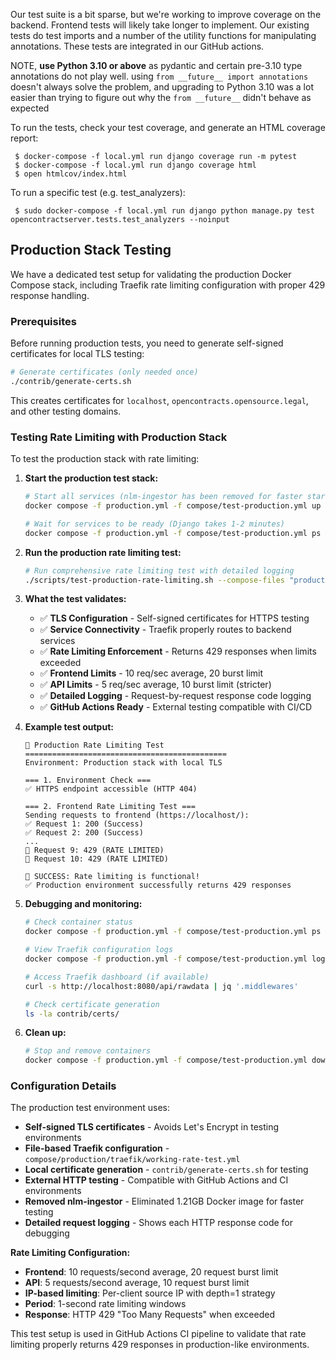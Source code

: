 Our test suite is a bit sparse, but we're working to improve coverage on the backend. Frontend tests will likely take
longer to implement. Our existing tests do test imports and a number of the utility functions for manipulating
annotations. These tests are integrated in our GitHub actions.

NOTE, **use Python 3.10 or above** as pydantic and certain pre-3.10 type annotations do not play well.
using `from __future__ import annotations` doesn't always solve the problem, and upgrading to Python 3.10
was a lot easier than trying to figure out why the `from __future__` didn't behave as expected

To run the tests, check your test coverage, and generate an HTML coverage report:

```commandline
 $ docker-compose -f local.yml run django coverage run -m pytest
 $ docker-compose -f local.yml run django coverage html
 $ open htmlcov/index.html
```

To run a specific test (e.g. test_analyzers):

```commandline
 $ sudo docker-compose -f local.yml run django python manage.py test opencontractserver.tests.test_analyzers --noinput
```

## Production Stack Testing

We have a dedicated test setup for validating the production Docker Compose stack, including Traefik rate limiting configuration with proper 429 response handling.

### Prerequisites

Before running production tests, you need to generate self-signed certificates for local TLS testing:

```bash
# Generate certificates (only needed once)
./contrib/generate-certs.sh
```

This creates certificates for `localhost`, `opencontracts.opensource.legal`, and other testing domains.

### Testing Rate Limiting with Production Stack

To test the production stack with rate limiting:

1. **Start the production test stack:**
   ```bash
   # Start all services (nlm-ingestor has been removed for faster startup)
   docker compose -f production.yml -f compose/test-production.yml up -d
   
   # Wait for services to be ready (Django takes 1-2 minutes)
   docker compose -f production.yml -f compose/test-production.yml ps
   ```

2. **Run the production rate limiting test:**
   ```bash
   # Run comprehensive rate limiting test with detailed logging
   ./scripts/test-production-rate-limiting.sh --compose-files "production.yml compose/test-production.yml"
   ```

3. **What the test validates:**
   - ✅ **TLS Configuration** - Self-signed certificates for HTTPS testing
   - ✅ **Service Connectivity** - Traefik properly routes to backend services
   - ✅ **Rate Limiting Enforcement** - Returns 429 responses when limits exceeded
   - ✅ **Frontend Limits** - 10 req/sec average, 20 burst limit
   - ✅ **API Limits** - 5 req/sec average, 10 burst limit (stricter)
   - ✅ **Detailed Logging** - Request-by-request response code logging
   - ✅ **GitHub Actions Ready** - External testing compatible with CI/CD

4. **Example test output:**
   ```
   🧪 Production Rate Limiting Test
   =============================================
   Environment: Production stack with local TLS
   
   === 1. Environment Check ===
   ✅ HTTPS endpoint accessible (HTTP 404)
   
   === 2. Frontend Rate Limiting Test ===
   Sending requests to frontend (https://localhost/):
   ✅ Request 1: 200 (Success)
   ✅ Request 2: 200 (Success)
   ...
   🚫 Request 9: 429 (RATE LIMITED)
   🚫 Request 10: 429 (RATE LIMITED)
   
   🎉 SUCCESS: Rate limiting is functional!
   ✅ Production environment successfully returns 429 responses
   ```

5. **Debugging and monitoring:**
   ```bash
   # Check container status
   docker compose -f production.yml -f compose/test-production.yml ps
   
   # View Traefik configuration logs
   docker compose -f production.yml -f compose/test-production.yml logs traefik | grep -i rate
   
   # Access Traefik dashboard (if available)
   curl -s http://localhost:8080/api/rawdata | jq '.middlewares'
   
   # Check certificate generation
   ls -la contrib/certs/
   ```

6. **Clean up:**
   ```bash
   # Stop and remove containers
   docker compose -f production.yml -f compose/test-production.yml down -v
   ```

### Configuration Details

The production test environment uses:

- **Self-signed TLS certificates** - Avoids Let's Encrypt in testing environments
- **File-based Traefik configuration** - `compose/production/traefik/working-rate-test.yml`
- **Local certificate generation** - `contrib/generate-certs.sh` for testing
- **External HTTP testing** - Compatible with GitHub Actions and CI environments
- **Removed nlm-ingestor** - Eliminated 1.21GB Docker image for faster testing
- **Detailed request logging** - Shows each HTTP response code for debugging

**Rate Limiting Configuration:**
- **Frontend**: 10 requests/second average, 20 request burst limit
- **API**: 5 requests/second average, 10 request burst limit  
- **IP-based limiting**: Per-client source IP with depth=1 strategy
- **Period**: 1-second rate limiting windows
- **Response**: HTTP 429 "Too Many Requests" when exceeded

This test setup is used in GitHub Actions CI pipeline to validate that rate limiting properly returns 429 responses in production-like environments.
